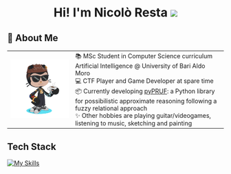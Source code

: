 <h1 align="center"> Hi! I'm Nicolò Resta <img src="https://media.giphy.com/media/hvRJCLFzcasrR4ia7z/giphy.gif" width="35"></h1>

<h2> 🚀 About Me </h2>
<table border="0">
  <tr>
    <td width="30%">
      <img src="https://github.com/ashkihotah/ashkihotah/blob/main/my_octocat.png" style="max-width: 256px; width: 100%; height: auto;">
    </td>
    <td width="70%">
        📚 MSc Student in Computer Science curriculum Artificial Intelligence @ University of Bari Aldo Moro <br>
        💻 CTF Player and Game Developer at spare time <br>
        📦 Currently developing <a href="https://github.com/ashkihotah/pyPRUF">pyPRUF</a>: a Python library for possibilistic approximate reasoning following a fuzzy relational approach <br>
        ✨ Other hobbies are playing guitar/videogames, listening to music, sketching and painting <br>
    </td>
  </tr>
</table>

## Tech Stack
[![My Skills](https://skillicons.dev/icons?i=linux,kali,bash,powershell,c,cpp,cmake,java,mysql,py,pytorch,tensorflow,godot,matlab,php,html,javascript,processing,md,git,github,docker,vscode,neovim,vim,pycharm,sublime,idea,eclipse,latex)](https://skillicons.dev)
